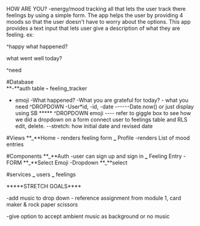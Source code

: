 HOW ARE YOU?
-energy/mood tracking all that lets the user track there feelings by using a simple form. The app helps the user by providing 4 moods so that the user doesn't have to worry about the options. This app provides a text input that lets user give a description of what they are feeling.
ex:

^happy
what happened?

<!-- .... text here

.... -->

what went well today?

<!-- ...
..... -->

^need

<!--
 compassion
 rest
 clarity
 physical activity
connection
positivity
  -->

#Database  
**-**auth table
**-** feeling_tracker

- emoji -What happened? -What you are grateful for today? - what you need ^DROPDOWN -User\*id, -id, -date ------Date.now() or just display using SB
  \*\*\*\*\* ^DROPDOWN emoji ---- refer to giggle box to see how we did a dropdown on a form
  connect user to feelings table and RLS edit, delete.
  --stretch: how initial date and revised date

#Views
**\_**Home - renders feeling form
**\_** Profile -renders List of mood entries

#Components
**\_**Auth
-user can sign up and sign in
**\_** Feeling Entry -FORM
**\_**Select Emoji -Dropdown
**\_**select

#services
**\_** users
**\_** feelings

**\***STRETCH GOALS\*\*\*\*

-add music to drop down - reference assignment from module 1, card maker & rock paper scissors

-give option to accept ambient music as background or no music
